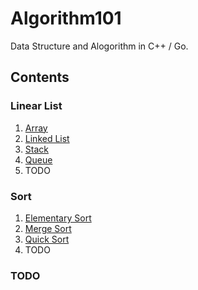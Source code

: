 # Algorithm101

Data Structure and Alogorithm in C++ / Go.

## Contents

### Linear List

1. [Array](https://github.com/yichenluan/Algorithm101/blob/master/Linear_list/array.md)
2. [Linked List](https://github.com/yichenluan/Algorithm101/blob/master/Linear_list/linked_list.md)
3. [Stack](https://github.com/yichenluan/Algorithm101/blob/master/Linear_list/stack.md)
4. [Queue](https://github.com/yichenluan/Algorithm101/blob/master/Linear_list/queue.md)
5. TODO


### Sort

1. [Elementary Sort](https://github.com/yichenluan/Algorithm101/blob/master/Sort/elementary_sort.md)
2. [Merge Sort](https://github.com/yichenluan/Algorithm101/blob/master/Sort/merge_sort.md)
3. [Quick Sort](https://github.com/yichenluan/Algorithm101/blob/master/Sort/quick_sort.md)
4. TODO 


### TODO
